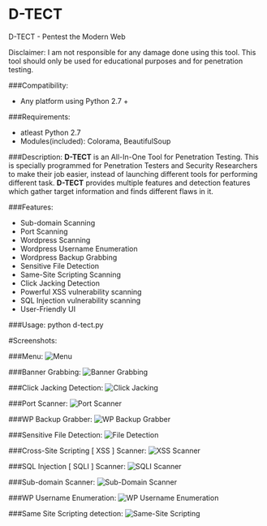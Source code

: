# D-TECT
D-TECT - Pentest the Modern Web

Disclaimer: I am not responsible for any damage done using this tool. This tool should only be used for educational purposes and for penetration testing.

###Compatibility:
* Any platform using Python 2.7 +

###Requirements:
* atleast Python 2.7
* Modules(included): Colorama, BeautifulSoup

###Description:
**D-TECT** is an All-In-One Tool for Penetration Testing. This is specially programmed for Penetration Testers and Security Researchers to make their job easier, instead of launching different tools for performing different task. **D-TECT** provides multiple features and detection features which gather target information and finds different flaws in it. 

###Features:
* Sub-domain Scanning
* Port Scanning
* Wordpress Scanning
* Wordpress Username Enumeration
* Wordpress Backup Grabbing
* Sensitive File Detection
* Same-Site Scripting Scanning
* Click Jacking Detection
* Powerful XSS vulnerability scanning
* SQL Injection vulnerability scanning
* User-Friendly UI

###Usage:
python d-tect.py

#Screenshots:

###Menu:
![Menu](https://raw.githubusercontent.com/shawarkhanethicalhacker/D-TECT/master/Screenshots/menu.png)

###Banner Grabbing:
![Banner Grabbing](https://raw.githubusercontent.com/shawarkhanethicalhacker/D-TECT/master/Screenshots/banner.png)

###Click Jacking Detection:
![Click Jacking](https://raw.githubusercontent.com/shawarkhanethicalhacker/D-TECT/master/Screenshots/clickjacking.png)

###Port Scanner:
![Port Scanner](https://raw.githubusercontent.com/shawarkhanethicalhacker/D-TECT/master/Screenshots/portscan.png)

###WP Backup Grabber:
![WP Backup Grabber](https://raw.githubusercontent.com/shawarkhanethicalhacker/D-TECT/master/Screenshots/backup.png)

###Sensitive File Detection:
![File Detection](https://raw.githubusercontent.com/shawarkhanethicalhacker/D-TECT/master/Screenshots/filedetection.png)

###Cross-Site Scripting [ XSS ] Scanner:
![XSS Scanner](https://raw.githubusercontent.com/shawarkhanethicalhacker/D-TECT/master/Screenshots/xss.png)

###SQL Injection [ SQLI ] Scanner:
![SQLI Scanner](https://raw.githubusercontent.com/shawarkhanethicalhacker/D-TECT/master/Screenshots/sqli.png)

###Sub-domain Scanner:
![Sub-Domain Scanner](https://raw.githubusercontent.com/shawarkhanethicalhacker/D-TECT/master/Screenshots/subdomain.png)

###WP Username Enumeration:
![WP Username Enumeration](https://raw.githubusercontent.com/shawarkhanethicalhacker/D-TECT/master/Screenshots/usernameenumeration.png)

###Same Site Scripting detection:
![Same-Site Scripting](https://raw.githubusercontent.com/shawarkhanethicalhacker/D-TECT/master/Screenshots/samesitescripting.jpeg)
